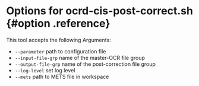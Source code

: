 # Options for ocrd-cis-post-correct.sh {#option .reference}
This tool accepts the following Arguments:
* `--parameter` path to configuration file
* `--input-file-grp` name of the master-OCR file group
* `--output-file-grp` name of the post-correction file group
* `--log-level` set log level
* `--mets` path to METS file in workspace
